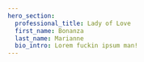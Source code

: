 ```yaml
---
hero_section:
  professional_title: Lady of Love
  first_name: Bonanza
  last_name: Marianne
  bio_intro: Lorem fuckin ipsum man!
---
```

